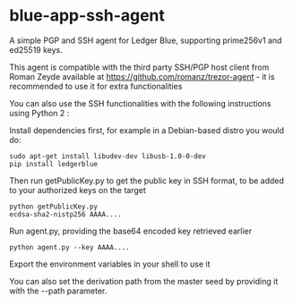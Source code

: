 # blue-app-ssh-agent

A simple PGP and SSH agent for Ledger Blue, supporting prime256v1 and ed25519 keys.

This agent is compatible with the third party SSH/PGP host client from Roman Zeyde available at https://github.com/romanz/trezor-agent - it is recommended to use it for extra functionalities

You can also use the SSH functionalities with the following instructions using Python 2 :

Install dependencies first, for example in a Debian-based distro you would do:

```
sudo apt-get install libudev-dev libusb-1.0-0-dev
pip install ledgerblue
```

Then run getPublicKey.py to get the public key in SSH format, to be added to your authorized keys on the target

```
python getPublicKey.py
ecdsa-sha2-nistp256 AAAA....
```

Run agent.py, providing the base64 encoded key retrieved earlier 

```
python agent.py --key AAAA....
```

Export the environment variables in your shell to use it

You can also set the derivation path from the master seed by providing it with the --path parameter.

